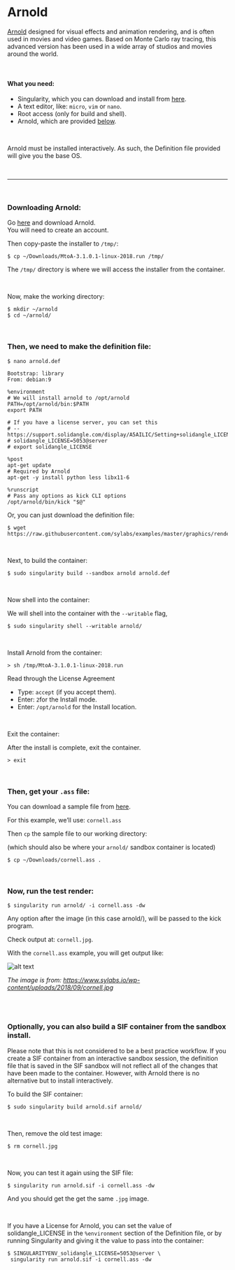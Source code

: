 # Arnold

[Arnold](https://www.solidangle.com/arnold/) designed for visual effects and animation rendering, and is often used in movies and video games. Based on Monte Carlo ray tracing, this advanced version has been used in a wide array of studios and movies around the world. 

<br>


#### What you need:
 - Singularity, which you can download and install from [here](https://github.com/sylabs/singularity).
 - A text editor, like: `micro`, `vim` or `nano`.
 - Root access (only for build and shell).
 - Arnold, which are provided [below](#downloading-arnold).

<br>

Arnold must be installed interactively. As such, the Definition file provided will
give you the base OS.


<br>

____

<br>

### Downloading Arnold:

Go [here](https://www.arnoldrenderer.com/arnold/try/) and download Arnold.<br>
You will need to create an account.



Then copy-paste the installer to `/tmp/`:

```
$ cp ~/Downloads/MtoA-3.1.0.1-linux-2018.run /tmp/
```

The `/tmp/` directory is where we will access the installer from the container.

<br>

Now, make the working directory:
```
$ mkdir ~/arnold
$ cd ~/arnold/
```

<br>

### Then, we need to make the definition file:

```
$ nano arnold.def
```
```
Bootstrap: library
From: debian:9

%environment
# We will install arnold to /opt/arnold
PATH=/opt/arnold/bin:$PATH
export PATH

# If you have a license server, you can set this
# -- https://support.solidangle.com/display/A5AILIC/Setting+solidangle_LICENSE+on+the+command+line
# solidangle_LICENSE=5053@server
# export solidangle_LICENSE

%post
apt-get update
# Required by Arnold
apt-get -y install python less libx11-6
   
%runscript
# Pass any options as kick CLI options
/opt/arnold/bin/kick "$@"
```

Or, you can just download the definition file:

```
$ wget https://raw.githubusercontent.com/sylabs/examples/master/graphics/rendering/arnold/arnold.def
```

<br>

Next, to build the container:

```
$ sudo singularity build --sandbox arnold arnold.def
```

<br>

Now shell into the container:

We will shell into the container with the `--writable` flag,

```
$ sudo singularity shell --writable arnold/
```

<br>


Install Arnold from the container:

```
> sh /tmp/MtoA-3.1.0.1-linux-2018.run
```

Read through the License Agreement
 - Type: `accept` (if you accept them).
 - Enter: `2`for the Install mode.
 - Enter: `/opt/arnold` for the Install location.


<br>


Exit the container:

After the install is complete, exit the container.

```
> exit
```

<br>

### Then, get your `.ass` file:

You can download a sample file from [here](https://support.solidangle.com/display/A5ARP/.ass+File+Examples).

For this example, we’ll use: `cornell.ass`

Then `cp` the sample file to our working directory:

(which should also be where your `arnold/` sandbox container is located)

```
$ cp ~/Downloads/cornell.ass .
```

<br>


### Now, run the test render:

```
$ singularity run arnold/ -i cornell.ass -dw
```
Any option after the image (in this case arnold/), will be passed to the kick program.

Check output at: `cornell.jpg`.

With the `cornell.ass` example, you will get output like:

![alt text](https://www.sylabs.io/wp-content/uploads/2018/09/cornell.jpg)

*The image is from: https://www.sylabs.io/wp-content/uploads/2018/09/cornell.jpg*

<br>
<br>


### Optionally, you can also build a SIF container from the sandbox install.

Please note that this is not considered to be a best practice workflow.
If you create a SIF container from an interactive sandbox session, the definition file that is saved in the SIF sandbox will not reflect all of the changes that have been made to the container.
However, with Arnold there is no alternative but to install interactively.

To build the SIF container:

```
$ sudo singularity build arnold.sif arnold/
```

<br>

Then, remove the old test image:

```
$ rm cornell.jpg
```

<br>

Now, you can test it again using the SIF file:

```
$ singularity run arnold.sif -i cornell.ass -dw
```

And you should get the get the same `.jpg` image.

<br>

If you have a License for Arnold, you can set the value of solidangle_LICENSE in the `%environment` section of the Definition file, or by running Singularity and giving it the value to pass into the container:

```
$ SINGULARITYENV_solidangle_LICENSE=5053@server \
 singularity run arnold.sif -i cornell.ass -dw
```

<br>
<br>

